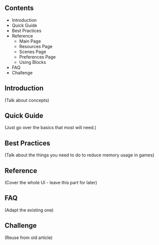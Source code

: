 ## Contents

* Introduction
* Quick Guide
* Best Practices
* Reference
  * Main Page
  * Resources Page
  * Scenes Page
  * Preferences Page
  * Using Blocks
* FAQ
* Challenge


## Introduction

(Talk about concepts)


## Quick Guide

(Just go over the basics that most will need.)


## Best Practices

(Talk about the things you need to do to reduce memory usage in games)


## Reference

(Cover the whole UI - leave this part for later)


## FAQ

(Adapt the existing one)


## Challenge

(Reuse from old article)
